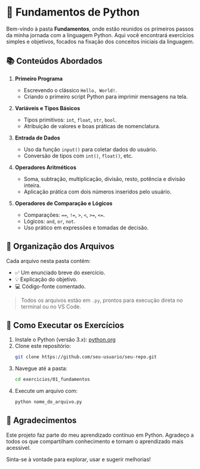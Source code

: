 # 🐍 Fundamentos de Python

Bem-vindo à pasta **Fundamentos**, onde estão reunidos os primeiros passos da minha jornada com a linguagem Python. Aqui você encontrará exercícios simples e objetivos, focados na fixação dos conceitos iniciais da linguagem.

## 📚 Conteúdos Abordados

1. **Primeiro Programa**
   - Escrevendo o clássico `Hello, World!`.
   - Criando o primeiro script Python para imprimir mensagens na tela.

2. **Variáveis e Tipos Básicos**
   - Tipos primitivos: `int`, `float`, `str`, `bool`.
   - Atribuição de valores e boas práticas de nomenclatura.

3. **Entrada de Dados**
   - Uso da função `input()` para coletar dados do usuário.
   - Conversão de tipos com `int()`, `float()`, etc.

4. **Operadores Aritméticos**
   - Soma, subtração, multiplicação, divisão, resto, potência e divisão inteira.
   - Aplicação prática com dois números inseridos pelo usuário.

5. **Operadores de Comparação e Lógicos**
   - Comparações: `==`, `!=`, `>`, `<`, `>=`, `<=`.
   - Lógicos: `and`, `or`, `not`.
   - Uso prático em expressões e tomadas de decisão.

## 📁 Organização dos Arquivos

Cada arquivo nesta pasta contém:
- ✅ Um enunciado breve do exercício.
- 💡 Explicação do objetivo.
- 💻 Código-fonte comentado.

> Todos os arquivos estão em `.py`, prontos para execução direta no terminal ou no VS Code.

## 🚀 Como Executar os Exercícios

1. Instale o Python (versão 3.x): [python.org](https://www.python.org/)
2. Clone este repositório:
   ```bash
   git clone https://github.com/seu-usuario/seu-repo.git
3. Navegue até a pasta:
   ```bash
   cd exercicios/01_fundamentos
4. Execute um arquivo com:
   ```bash
   python nome_do_arquivo.py

## 🙌 Agradecimentos

Este projeto faz parte do meu aprendizado contínuo em Python. Agradeço a todos os que compartilham conhecimento e tornam o aprendizado mais acessível.

Sinta-se à vontade para explorar, usar e sugerir melhorias!